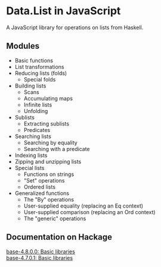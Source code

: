 Data.List in JavaScript
======================================

A JavaScript library for operations on lists from Haskell.

Modules
--------------------------------------
- Basic functions
- List transformations
- Reducing lists (folds)
  - Special folds
- Building lists
  - Scans
  - Accumulating maps
  - Infinite lists
  - Unfolding
- Sublists
  - Extracting sublists
  - Predicates
- Searching lists
  - Searching by equality
  - Searching with a predicate
- Indexing lists
- Zipping and unzipping lists
- Special lists
  - Functions on strings
  - "Set" operations
  - Ordered lists
- Generalized functions
  - The "By" operations
  - User-supplied equality (replacing an Eq context)
  - User-supplied comparison (replacing an Ord context)
  - The "generic" operations

Documentation on Hackage
--------------------------------------
[base-4.8.0.0: Basic libraries](https://hackage.haskell.org/package/base-4.8.0.0/docs/Data-List.html)  
[base-4.7.0.1: Basic libraries](https://hackage.haskell.org/package/base-4.7.0.1/docs/Data-List.html)
